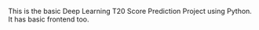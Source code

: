 This is the basic Deep Learning T20 Score Prediction Project using Python. It has basic frontend too.
